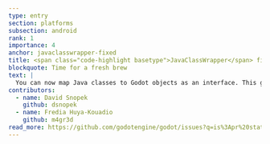 ```yaml
---
type: entry
section: platforms
subsection: android
rank: 1
importance: 4
anchor: javaclasswrapper-fixed
title: <span class="code-highlight basetype">JavaClassWrapper</span> fixed
blockquote: Time for a fresh brew
text: |
  You can now map Java classes to Godot objects as an interface. This gives easier access to the Android SDK and lets you avoid creating a plugin for even the most basic things.
contributors:
  - name: David Snopek
    github: dsnopek
  - name: Fredia Huya-Kouadio
    github: m4gr3d
read_more: https://github.com/godotengine/godot/issues?q=is%3Apr%20state%3Amerged%2096182%2097500%2099492%20102494%20102862
---
```


